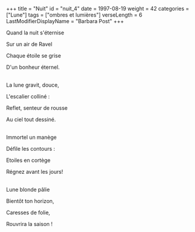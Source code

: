 +++
title = "Nuit"
id = "nuit_4"
date = 1997-08-19
weight = 42
categories = ["Lune"]
tags = ["ombres et lumières"]
verseLength = 6
LastModifierDisplayName = "Barbara Post"
+++

Quand la nuit s'éternise

Sur un air de Ravel

Chaque étoile se grise

D'un bonheur éternel.

 \
La lune gravit, douce,

L'escalier colliné :

Reflet, senteur de rousse

Au ciel tout dessiné.

 \
Immortel un manège

Défile les contours :

Etoiles en cortège

Régnez avant les jours!

 \
Lune blonde pâlie

Bientôt ton horizon,

Caresses de folie,

Rouvrira la saison !

